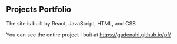 ## Projects Portfolio

The site is built by React, JavaScript, HTML, and CSS

You can see the entire project I buit at https://gadenahi.github.io/pf/